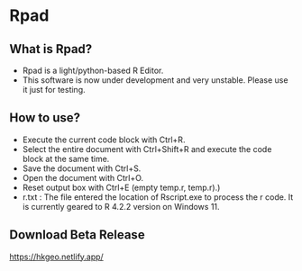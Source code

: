 # Rpad

## What is Rpad?
- Rpad is a light/python-based R Editor.
- This software is now under development and very unstable. Please use it just for testing.

## How to use?
- Execute the current code block with Ctrl+R.
- Select the entire document with Ctrl+Shift+R and execute the code block at the same time.
- Save the document with Ctrl+S.
- Open the document with Ctrl+O.
- Reset output box with Ctrl+E (empty temp.r, temp.r).)
- r.txt : The file entered the location of Rscript.exe to process the r code. It is currently geared to R 4.2.2 version on Windows 11.

## Download Beta Release
https://hkgeo.netlify.app/
